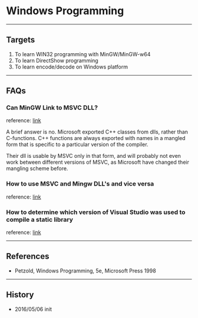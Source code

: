 # Windows Programming

---

## Targets
1. To learn WIN32 programming with MinGW/MinGW-w64
1. To learn DirectShow programming
1. To learn encode/decode on Windows platform

---

## FAQs

### Can MinGW Link to MSVC DLL?
reference: [link](http://stackoverflow.com/questions/2472924/linking-to-msvc-dll-from-mingw)

A brief answer is no. Microsoft exported C++ classes from dlls, rather than C-functions. C++ functions are always exported with names in a mangled form that is specific to a particular version of the compiler.

Their dll is usable by MSVC only in that form, and will probably not even work between different versions of MSVC, as Microsoft have changed their mangling scheme before.

### How to use MSVC and Mingw DLL's and vice versa
reference: [link](http://www.mingw.org/wiki/MSVC_and_MinGW_DLLs)

### How to determine which version of Visual Studio was used to compile a static library
reference: [link](http://stackoverflow.com/questions/1411854/is-there-a-way-to-determine-which-version-of-visual-studio-was-used-to-compile-a)

---

## References
* Petzold, Windows Programming, 5e, Microsoft Press 1998

---

## History
* 2016/05/06 init
